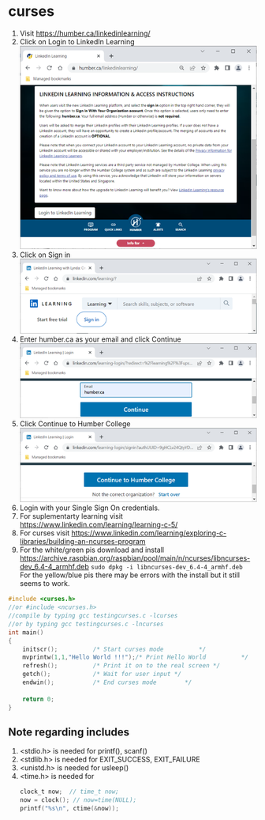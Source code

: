 # curses
1.  Visit https://humber.ca/linkedinlearning/
2.	Click on Login to LinkedIn Learning   
![](media/17.png)
3.	Click on Sign in   
![](media/18.png)
4.	Enter humber.ca as your email and click Continue   
![](media/19.png)
5.	Click Continue to Humber College   
![](media/20.png)
6.	Login with your Single Sign On credentials.
7.  For suplementarty learning visit https://www.linkedin.com/learning/learning-c-5/
8.  For curses visit https://www.linkedin.com/learning/exploring-c-libraries/building-an-ncurses-program
9.  For the white/green pis download and install https://archive.raspbian.org/raspbian/pool/main/n/ncurses/libncurses-dev_6.4-4_armhf.deb
    ```sudo dpkg -i libncurses-dev_6.4-4_armhf.deb```   
    For the yellow/blue pis there may be errors with the install but it still seems to work.
```c
#include <curses.h>
//or #include <ncurses.h>
//compile by typing gcc testingcurses.c -lcurses 
//or by typing gcc testingcurses.c -lncurses 
int main()
{	
	initscr();			/* Start curses mode 		  */
	mvprintw(1,1,"Hello World !!!");/* Print Hello World		  */
	refresh();			/* Print it on to the real screen */
	getch();			/* Wait for user input */
	endwin();			/* End curses mode		  */

	return 0;
}

```
## Note regarding includes
1. <stdio.h> is needed for printf(), scanf()
2. <stdlib.h> is needed for EXIT_SUCCESS, EXIT_FAILURE
3. <unistd.h> is needed for usleep()
4. <time.h> is needed for
   ```c
   clock_t now;  // time_t now;
   now = clock(); // now=time(NULL);
   printf("%s\n", ctime(&now));
   ```
